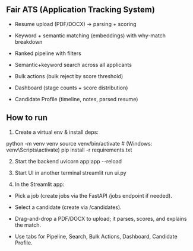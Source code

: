 ## Fair ATS (Application Tracking System)

- Resume upload (PDF/DOCX) → parsing + scoring

- Keyword + semantic matching (embeddings) with why-match breakdown

- Ranked pipeline with filters

- Semantic+keyword search across all applicants

- Bulk actions (bulk reject by score threshold)

- Dashboard (stage counts + score distribution)

- Candidate Profile (timeline, notes, parsed resume)

## How to run

1. Create a virtual env & install deps:

python -m venv venv
    source venv/bin/activate   # (Windows: venv\Scripts\activate)
    pip install -r requirements.txt

2. Start the backend
   uvicorn app:app --reload

3. Start UI in another terminal
   streamlit run ui.py

4. In the Streamlit app:

- Pick a job (create jobs via the FastAPI /jobs endpoint if needed).

- Select a candidate (create via /candidates).

- Drag-and-drop a PDF/DOCX to upload; it parses, scores, and explains the match.

- Use tabs for Pipeline, Search, Bulk Actions, Dashboard, Candidate Profile.

